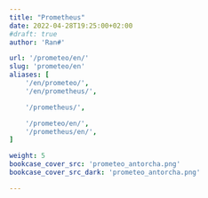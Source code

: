 ```yaml
---
title: "Prometheus"
date: 2022-04-28T19:25:00+02:00
#draft: true
author: 'Ran#'

url: '/prometeo/en/'
slug: 'prometeo/en'
aliases: [
    '/en/prometeo/',
    '/en/prometheus/',

    '/prometheus/',

    '/prometeo/en/',
    '/prometheus/en/',
]

weight: 5
bookcase_cover_src: 'prometeo_antorcha.png'
bookcase_cover_src_dark: 'prometeo_antorcha.png'

---
```

